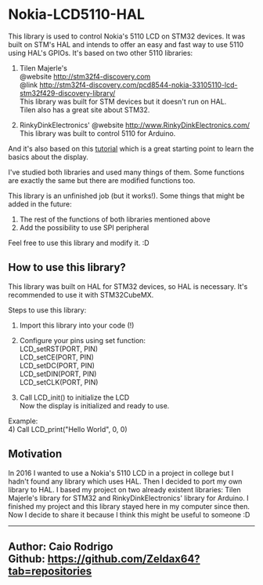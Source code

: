 # Nokia-LCD5110-HAL


This library is used to control Nokia's 5110 LCD on STM32 devices.
It was built on STM's HAL and intends to offer an easy and fast way to use 5110 using HAL's GPIOs.
It's based on two other 5110 libraries:
  1) Tilen Majerle's  
     @website	http://stm32f4-discovery.com  
 	   @link	http://stm32f4-discovery.com/pcd8544-nokia-33105110-lcd-stm32f429-discovery-library/  
  	 This library was built for STM devices but it doesn't run on HAL.  
  	 Tilen also has a great site about STM32.
 
  2) RinkyDinkElectronics'
  	 @website http://www.RinkyDinkElectronics.com/
  	 This library was built to control 5110 for Arduino.  
     
And it's also based on this [tutorial](https://www.youtube.com/watch?v=RAlZ1DHw03g) which is a great starting point to learn the basics about the display.
   
I've studied both libraries and used many things of them. Some functions are exactly the same but there are modified functions too.
  
This library is an unfinished job (but it works!). Some things that might be added in the future:
  1) The rest of the functions of both libraries mentioned above  
  2) Add the possibility to use SPI peripheral
 
 Feel free to use this library and modify it. :D
 
## How to use this library?  
This library was built on HAL for STM32 devices, so HAL is necessary. It's recommended to use it
with STM32CubeMX.
 
Steps to use this library:  
  1) Import this library into your code (!)  
  2) Configure your pins using set function:  
  LCD_setRST(PORT, PIN)  
  LCD_setCE(PORT, PIN)  
  LCD_setDC(PORT, PIN)  
  LCD_setDIN(PORT, PIN)  
  LCD_setCLK(PORT, PIN)  
  
  3) Call LCD_init() to initialize the LCD  
  Now the display is initialized and ready to use.  
 
  Example:  
    4) Call LCD_print("Hello World", 0, 0)  

## Motivation
In 2016 I wanted to use a Nokia's 5110 LCD in a project in college but I hadn't found any library which uses HAL. Then I decided to port my own library to HAL. I based my project on two already existent libraries: Tilen Majerle's library for STM32 and RinkyDinkElectronics' library for Arduino. I finished my project and this library stayed here in my computer since then.  
Now I decide to share it because I think this might be useful to someone :D  

--------------------
Author: Caio Rodrigo  
Github: https://github.com/Zeldax64?tab=repositories
--------------------
 
